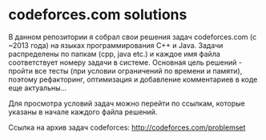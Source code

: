 # codeforces.com solutions

В данном репозитории я собрал свои решения задач codeforces.com (c ~2013 года) на языках программирования C++ и Java. Задачи распределены по папкам (cpp, java etc.) и каждое имя файла соответствует номеру задачи в системе. Основная цель решений - пройти все тесты (при условии ограничений по времени и памяти), поэтому рефакторинг, оптимизация и добавление комментариев в коде еще актуальны...

Для просмотра условий задач можно перейти по ссылкам, которые указаны в начале каждого файла решений.

Ссылка на архив задач codeforces:
http://codeforces.com/problemset
